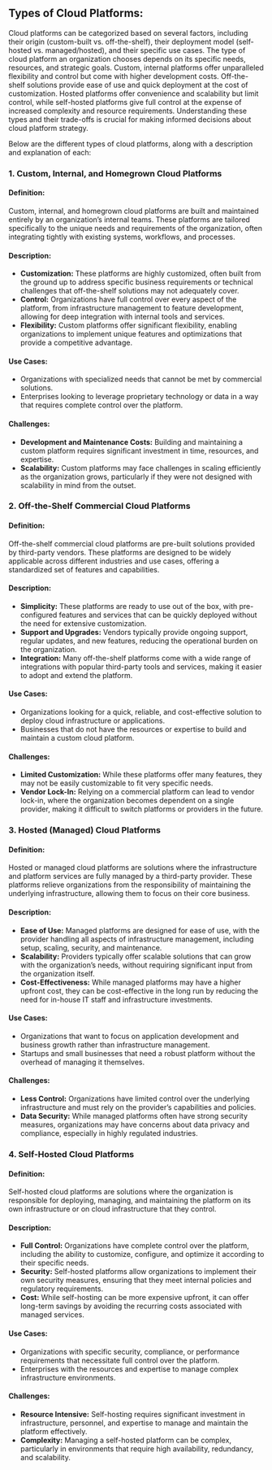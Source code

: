 ## **Types of Cloud Platforms:**

Cloud platforms can be categorized based on several factors, including their origin (custom-built vs. off-the-shelf), their deployment model (self-hosted vs. managed/hosted), and their specific use cases. The type of cloud platform an organization chooses depends on its specific needs, resources, and strategic goals. Custom, internal platforms offer unparalleled flexibility and control but come with higher development costs. Off-the-shelf solutions provide ease of use and quick deployment at the cost of customization. Hosted platforms offer convenience and scalability but limit control, while self-hosted platforms give full control at the expense of increased complexity and resource requirements. Understanding these types and their trade-offs is crucial for making informed decisions about cloud platform strategy.

Below are the different types of cloud platforms, along with a description and explanation of each:

### **1. Custom, Internal, and Homegrown Cloud Platforms**

#### **Definition:**
Custom, internal, and homegrown cloud platforms are built and maintained entirely by an organization’s internal teams. These platforms are tailored specifically to the unique needs and requirements of the organization, often integrating tightly with existing systems, workflows, and processes.

#### **Description:**
- **Customization:** These platforms are highly customized, often built from the ground up to address specific business requirements or technical challenges that off-the-shelf solutions may not adequately cover.
- **Control:** Organizations have full control over every aspect of the platform, from infrastructure management to feature development, allowing for deep integration with internal tools and services.
- **Flexibility:** Custom platforms offer significant flexibility, enabling organizations to implement unique features and optimizations that provide a competitive advantage.

#### **Use Cases:**
- Organizations with specialized needs that cannot be met by commercial solutions.
- Enterprises looking to leverage proprietary technology or data in a way that requires complete control over the platform.

#### **Challenges:**
- **Development and Maintenance Costs:** Building and maintaining a custom platform requires significant investment in time, resources, and expertise.
- **Scalability:** Custom platforms may face challenges in scaling efficiently as the organization grows, particularly if they were not designed with scalability in mind from the outset.

### **2. Off-the-Shelf Commercial Cloud Platforms**

#### **Definition:**
Off-the-shelf commercial cloud platforms are pre-built solutions provided by third-party vendors. These platforms are designed to be widely applicable across different industries and use cases, offering a standardized set of features and capabilities.

#### **Description:**
- **Simplicity:** These platforms are ready to use out of the box, with pre-configured features and services that can be quickly deployed without the need for extensive customization.
- **Support and Upgrades:** Vendors typically provide ongoing support, regular updates, and new features, reducing the operational burden on the organization.
- **Integration:** Many off-the-shelf platforms come with a wide range of integrations with popular third-party tools and services, making it easier to adopt and extend the platform.

#### **Use Cases:**
- Organizations looking for a quick, reliable, and cost-effective solution to deploy cloud infrastructure or applications.
- Businesses that do not have the resources or expertise to build and maintain a custom cloud platform.

#### **Challenges:**
- **Limited Customization:** While these platforms offer many features, they may not be easily customizable to fit very specific needs.
- **Vendor Lock-In:** Relying on a commercial platform can lead to vendor lock-in, where the organization becomes dependent on a single provider, making it difficult to switch platforms or providers in the future.

### **3. Hosted (Managed) Cloud Platforms**

#### **Definition:**
Hosted or managed cloud platforms are solutions where the infrastructure and platform services are fully managed by a third-party provider. These platforms relieve organizations from the responsibility of maintaining the underlying infrastructure, allowing them to focus on their core business.

#### **Description:**
- **Ease of Use:** Managed platforms are designed for ease of use, with the provider handling all aspects of infrastructure management, including setup, scaling, security, and maintenance.
- **Scalability:** Providers typically offer scalable solutions that can grow with the organization’s needs, without requiring significant input from the organization itself.
- **Cost-Effectiveness:** While managed platforms may have a higher upfront cost, they can be cost-effective in the long run by reducing the need for in-house IT staff and infrastructure investments.

#### **Use Cases:**
- Organizations that want to focus on application development and business growth rather than infrastructure management.
- Startups and small businesses that need a robust platform without the overhead of managing it themselves.

#### **Challenges:**
- **Less Control:** Organizations have limited control over the underlying infrastructure and must rely on the provider’s capabilities and policies.
- **Data Security:** While managed platforms often have strong security measures, organizations may have concerns about data privacy and compliance, especially in highly regulated industries.

### **4. Self-Hosted Cloud Platforms**

#### **Definition:**
Self-hosted cloud platforms are solutions where the organization is responsible for deploying, managing, and maintaining the platform on its own infrastructure or on cloud infrastructure that they control.

#### **Description:**
- **Full Control:** Organizations have complete control over the platform, including the ability to customize, configure, and optimize it according to their specific needs.
- **Security:** Self-hosted platforms allow organizations to implement their own security measures, ensuring that they meet internal policies and regulatory requirements.
- **Cost:** While self-hosting can be more expensive upfront, it can offer long-term savings by avoiding the recurring costs associated with managed services.

#### **Use Cases:**
- Organizations with specific security, compliance, or performance requirements that necessitate full control over the platform.
- Enterprises with the resources and expertise to manage complex infrastructure environments.

#### **Challenges:**
- **Resource Intensive:** Self-hosting requires significant investment in infrastructure, personnel, and expertise to manage and maintain the platform effectively.
- **Complexity:** Managing a self-hosted platform can be complex, particularly in environments that require high availability, redundancy, and scalability.


